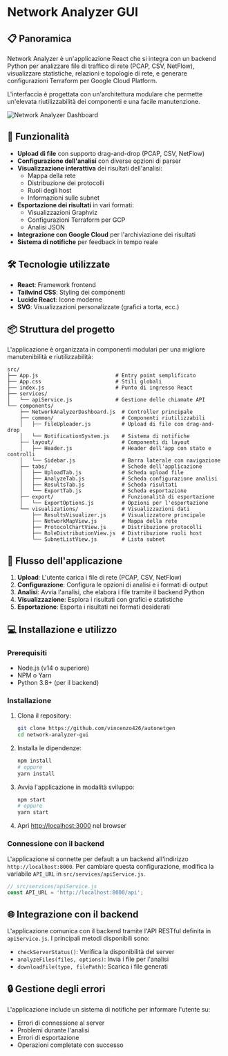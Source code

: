 # Network Analyzer GUI
## 📋 Panoramica

Network Analyzer è un'applicazione React che si integra con un backend Python per analizzare file di traffico di rete (PCAP, CSV, NetFlow), visualizzare statistiche, relazioni e topologie di rete, e generare configurazioni Terraform per Google Cloud Platform.

L'interfaccia è progettata con un'architettura modulare che permette un'elevata riutilizzabilità dei componenti e una facile manutenzione.

![Network Analyzer Dashboard](screenshots/dashboard.png)

## 🚀 Funzionalità

- **Upload di file** con supporto drag-and-drop (PCAP, CSV, NetFlow)
- **Configurazione dell'analisi** con diverse opzioni di parser
- **Visualizzazione interattiva** dei risultati dell'analisi:
  - Mappa della rete
  - Distribuzione dei protocolli
  - Ruoli degli host
  - Informazioni sulle subnet
- **Esportazione dei risultati** in vari formati:
  - Visualizzazioni Graphviz
  - Configurazioni Terraform per GCP
  - Analisi JSON
- **Integrazione con Google Cloud** per l'archiviazione dei risultati
- **Sistema di notifiche** per feedback in tempo reale

## 🛠️ Tecnologie utilizzate

- **React**: Framework frontend
- **Tailwind CSS**: Styling dei componenti
- **Lucide React**: Icone moderne
- **SVG**: Visualizzazioni personalizzate (grafici a torta, ecc.)

## 📦 Struttura del progetto

L'applicazione è organizzata in componenti modulari per una migliore manutenibilità e riutilizzabilità:

```
src/
├── App.js                         # Entry point semplificato
├── App.css                        # Stili globali
├── index.js                       # Punto di ingresso React
├── services/
│   └── apiService.js              # Gestione delle chiamate API
└── components/
    ├── NetworkAnalyzerDashboard.js  # Controller principale
    ├── common/                      # Componenti riutilizzabili
    │   ├── FileUploader.js          # Upload di file con drag-and-drop
    │   └── NotificationSystem.js    # Sistema di notifiche
    ├── layout/                      # Componenti di layout
    │   ├── Header.js                # Header dell'app con stato e controlli
    │   └── Sidebar.js               # Barra laterale con navigazione
    ├── tabs/                        # Schede dell'applicazione
    │   ├── UploadTab.js             # Scheda upload file
    │   ├── AnalyzeTab.js            # Scheda configurazione analisi
    │   ├── ResultsTab.js            # Scheda risultati
    │   └── ExportTab.js             # Scheda esportazione
    ├── export/                      # Funzionalità di esportazione
    │   └── ExportOptions.js         # Opzioni per l'esportazione
    └── visualizations/              # Visualizzazioni dati
        ├── ResultsVisualizer.js     # Visualizzatore principale
        ├── NetworkMapView.js        # Mappa della rete
        ├── ProtocolChartView.js     # Distribuzione protocolli
        ├── RoleDistributionView.js  # Distribuzione ruoli host
        └── SubnetListView.js        # Lista subnet
```

## 🚦 Flusso dell'applicazione

1. **Upload**: L'utente carica i file di rete (PCAP, CSV, NetFlow)
2. **Configurazione**: Configura le opzioni di analisi e i formati di output
3. **Analisi**: Avvia l'analisi, che elabora i file tramite il backend Python
4. **Visualizzazione**: Esplora i risultati con grafici e statistiche
5. **Esportazione**: Esporta i risultati nei formati desiderati

## 💻 Installazione e utilizzo

### Prerequisiti

- Node.js (v14 o superiore)
- NPM o Yarn
- Python 3.8+ (per il backend)

### Installazione

1. Clona il repository:
   ```bash
   git clone https://github.com/vincenzo426/autonetgen
   cd network-analyzer-gui
   ```

2. Installa le dipendenze:
   ```bash
   npm install
   # oppure
   yarn install
   ```

3. Avvia l'applicazione in modalità sviluppo:
   ```bash
   npm start
   # oppure
   yarn start
   ```

4. Apri [http://localhost:3000](http://localhost:3000) nel browser

### Connessione con il backend

L'applicazione si connette per default a un backend all'indirizzo `http://localhost:8000`. Per cambiare questa configurazione, modifica la variabile `API_URL` in `src/services/apiService.js`.

```javascript
// src/services/apiService.js
const API_URL = 'http://localhost:8000/api';
```
## 🌐 Integrazione con il backend

L'applicazione comunica con il backend tramite l'API RESTful definita in `apiService.js`. I principali metodi disponibili sono:

- `checkServerStatus()`: Verifica la disponibilità del server
- `analyzeFiles(files, options)`: Invia i file per l'analisi
- `downloadFile(type, filePath)`: Scarica i file generati

## 🔒 Gestione degli errori

L'applicazione include un sistema di notifiche per informare l'utente su:

- Errori di connessione al server
- Problemi durante l'analisi
- Errori di esportazione
- Operazioni completate con successo
